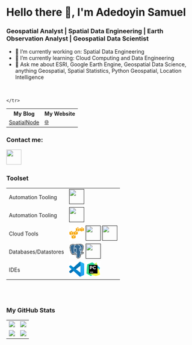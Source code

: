 # Hello there 👋, I'm Adedoyin Samuel

### Geospatial Analyst | Spatial Data Engineering | Earth Observation Analyst | Geospatial Data Scientist

- 🔭 I’m currently working on: Spatial Data Engineering
- 🌱 I’m currently learning: Cloud Computing and Data Engineering
- 💬 Ask me about ESRI, Google Earth Engine, Geospatial Data Science, anything Geospatial, Spatial Statistics, Python Geospatial, Location Intelligence


<br/>


<table>
    <tr>
        <th>My Blog</th>
        <th>My Website</th>
    </tr>
    <tr>
        <td>
            <a href="[https://spatialnode.net/sammygis"]<img src=""/>SpatialNode</a>
        </td>
        <td>
            <a href="https://sammygis.github.io/">🌐</a>
        </td>
        
    </tr>
</table>



### Contact me:

<a href="linkedin.com/in/adedoyin-samuel-ajeyomi"><img src="https://www.vectorlogo.zone/logos/linkedin/linkedin-icon.svg" width="40" height="40"/></a>

### Toolset

<table>
    <tr>
        <td>Automation Tooling</td>
        <td>
            <a href=""><img src=https://www.vectorlogo.zone/logos/python/python-ar21.svg width="40" height="40"/></a>
        </td>
    </tr>
    <tr>
        <td>Automation Tooling</td>
        <td>
            <a href=""><img src="https://www.vectorlogo.zone/logos/terraformio/terraformio-icon.svg" width="40" height="40"/></a>
        </td>
    </tr>
    <tr>
        <td>Cloud Tools</td>
        <td>
            <a href=""><img src="https://github.com/devicons/devicon/blob/v2.13.0/icons/amazonwebservices/amazonwebservices-original.svg" width="40" height="40"/></a>
            <a href=""><img src="https://www.vectorlogo.zone/logos/google_cloud/google_cloud-ar21.svg" width="40" height="40"/></a>
            <a href=""><img src="https://www.vectorlogo.zone/logos/serverless/serverless-icon.svg" width="40" height="40"/></a>
            <!-- <a href=""><img src=""/></a>
            <a href=""><img src=""/></a> -->
        </td>
     </tr>
     <tr>
        <td>Databases/Datastores</td>
        <td>
            <a href=""><img src="https://github.com/devicons/devicon/blob/v2.13.0/icons/postgresql/postgresql-original.svg" width="40" height="40"/></a>
            <a href=""><img src="https://www.vectorlogo.zone/logos/google_bigquery/google_bigquery-ar21.svg" width="40" height="40"/></a>   
        </td>
    </tr>
    <tr>
        <td>IDEs</td>
        <td>
            <a href=""><img src="https://github.com/devicons/devicon/blob/v2.13.0/icons/vscode/vscode-original.svg" width="40" height="40"/></a>
            <a href=""><img src="https://github.com/devicons/devicon/blob/v2.13.0/icons/pycharm/pycharm-original.svg" width="40" height="40"/></a>
        </td>
    </tr>
    

</table>

<br></br>

### My GitHub Stats

<table>
    <tr>
        <td>
            <img src="https://github-profile-trophy.vercel.app/?username=sammyGIS&row=3&column=4&no-bg=true"/>
        </td>
        <td>
            <img src="https://github-readme-streak-stats.herokuapp.com/?user=sammyGIS"/>
        </td> 
    </tr>
    <tr>
        <td>
            <img src="https://github-readme-stats.vercel.app/api?username=sammyGIS&count_private=true&show_icons=true&theme=tokyonight"/>
        </td>
        <td>
            <img src="https://github-readme-stats.vercel.app/api/top-langs/?                                                                            
                   username=SammyGIS&langs_count=10&layout=compact&hide=php,scss,css,html,batchfile,gherkin,freemarker,xslt,tsql,ruby"/>
        </td>
    </tr>
</table>



